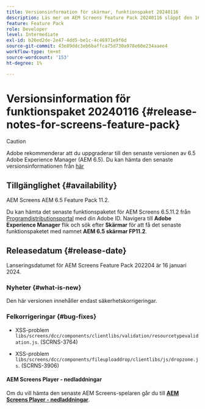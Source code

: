 ```yaml
---
title: Versionsinformation för skärmar, funktionspaket 20240116
description: Läs mer om AEM Screens Feature Pack 20240116 släppt den 16 januari 2024.
feature: Feature Pack
role: Developer
level: Intermediate
exl-id: b26ed2de-2e47-4dd5-be1c-4c46971e9f6d
source-git-commit: 43e89ddc3eb6baffca75d730a978e60e234aaee4
workflow-type: tm+mt
source-wordcount: '153'
ht-degree: 1%

---
```


# Versionsinformation för funktionspaket 20240116 {#release-notes-for-screens-feature-pack}

>[!CAUTION]
>Adobe rekommenderar att du uppgraderar till den senaste versionen av 6.5 Adobe Experience Manager (AEM 6.5). Du kan hämta den senaste versionsinformationen från [här](https://experienceleague.adobe.com/en/docs/experience-manager-65/content/release-notes/release-notes)

## Tillgänglighet {#availability}

AEM Screens AEM 6.5 Feature Pack 11.2.

Du kan hämta det senaste funktionspaketet för AEM Screens 6.5.11.2 från [Programdistributionsportal](https://experience.adobe.com/#/downloads/content/software-distribution/en/aem.html) med din Adobe ID. Navigera till **Adobe Experience Manager** flik och sök efter **Skärmar** för att få det senaste funktionspaketet med namnet **AEM 6.5 skärmar FP11.2**.

## Releasedatum {#release-date}

Lanseringsdatumet för AEM Screens Feature Pack 202204 är 16 januari 2024.

### Nyheter {#what-is-new}

Den här versionen innehåller endast säkerhetskorrigeringar.

### Felkorrigeringar {#bug-fixes}

* XSS-problem `libs/screens/dcc/components/clientlibs/validation/resourcetypevalidation.js`. (SCRNS-3764)

* XSS-problem `libs/screens/dcc/components/fileuploaddrop/clientlibs/js/dropzone.js`. (SCRNS-3906)

#### AEM Screens Player - nedladdningar

Om du vill hämta den senaste AEM Screens-spelaren går du till **[AEM Screens Player - nedladdningar](https://download.macromedia.com/screens/index.html)**.
